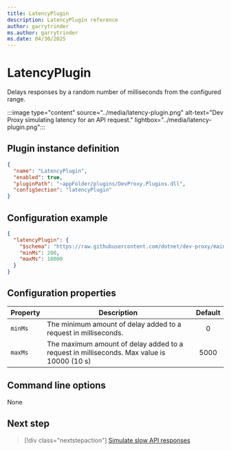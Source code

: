 ```yaml
---
title: LatencyPlugin
description: LatencyPlugin reference
author: garrytrinder
ms.author: garrytrinder
ms.date: 04/30/2025
---
```


# LatencyPlugin

Delays responses by a random number of milliseconds from the configured range.

:::image type="content" source="../media/latency-plugin.png" alt-text="Dev Proxy simulating latency for an API request." lightbox="../media/latency-plugin.png":::

## Plugin instance definition

```json
{
  "name": "LatencyPlugin",
  "enabled": true,
  "pluginPath": "~appFolder/plugins/DevProxy.Plugins.dll",
  "configSection": "latencyPlugin"
}
```

## Configuration example

```json
{
  "latencyPlugin": {
    "$schema": "https://raw.githubusercontent.com/dotnet/dev-proxy/main/schemas/v0.29.0/latencyplugin.schema.json",
    "minMs": 200,
    "maxMs": 10000
  }
}
```

## Configuration properties

| Property | Description | Default |
| -------- | ----------- | :-----: |
| `minMs` | The minimum amount of delay added to a request in milliseconds. |   0 |
| `maxMs` | The maximum amount of delay added to a request in milliseconds. Max value is 10000 (10 s) |  5000  |

## Command line options

None

## Next step

> [!div class="nextstepaction"]
> [Simulate slow API responses](../how-to/simulate-slow-api-responses.md)
